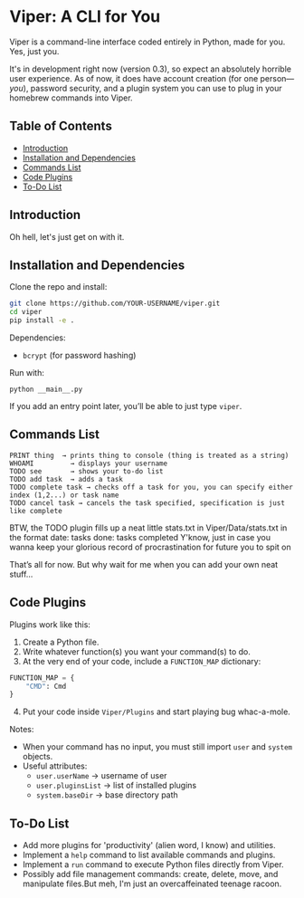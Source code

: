 # Viper: A CLI for You

Viper is a command-line interface coded entirely in Python, made for you. Yes, just you.

It's in development right now (version 0.3), so expect an absolutely horrible user experience.
As of now, it does have account creation (for one person—*you*), password security,
and a plugin system you can use to plug in your homebrew commands into Viper.

## Table of Contents
- [Introduction](#introduction)
- [Installation and Dependencies](#installation-and-dependencies)
- [Commands List](#commands-list)
- [Code Plugins](#code-plugins)
- [To-Do List](#to-do-list)

## Introduction
Oh hell, let's just get on with it.

## Installation and Dependencies
Clone the repo and install:

```bash
git clone https://github.com/YOUR-USERNAME/viper.git
cd viper
pip install -e .
```

Dependencies:
- `bcrypt` (for password hashing)

Run with:

```cd Viper
python __main__.py

```

If you add an entry point later, you’ll be able to just type `viper`.

## Commands List
```
PRINT thing  → prints thing to console (thing is treated as a string)
WHOAMI         → displays your username
TODO see       → shows your to-do list
TODO add task  → adds a task
TODO complete task → checks off a task for you, you can specify either index (1,2...) or task name
TODO cancel task → cancels the task specified, specification is just like complete
```
BTW, the TODO plugin fills up a neat little stats.txt in Viper/Data/stats.txt in the format date: tasks done: tasks completed
Y'know, just in case you wanna keep your glorious record of procrastination for future you to spit on

That’s all for now. But why wait for me when you can add your own neat stuff...

## Code Plugins
Plugins work like this:

1. Create a Python file.
2. Write whatever function(s) you want your command(s) to do.
3. At the very end of your code, include a `FUNCTION_MAP` dictionary:

```python
FUNCTION_MAP = {
    "CMD": Cmd
}
```

4. Put your code inside `Viper/Plugins` and start playing bug whac-a-mole.

Notes:
- When your command has no input, you must still import `user` and `system` objects.
- Useful attributes:
  - `user.userName` → username of user
  - `user.pluginsList` → list of installed plugins
  - `system.baseDir` → base directory path

## To-Do List
- Add more plugins for 'productivity' (alien word, I know) and utilities.
- Implement a `help` command to list available commands and plugins.
- Implement a `run` command to execute Python files directly from Viper.
- Possibly add file management commands: create, delete, move, and manipulate files.But meh, I'm just an overcaffeinated teenage racoon. 




